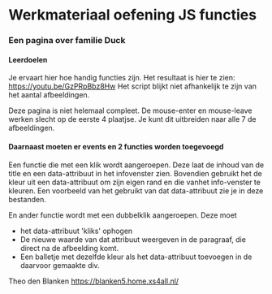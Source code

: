 # Werkmateriaal oefening JS functies
### Een pagina over familie Duck

#### Leerdoelen
Je ervaart hier hoe handig functies zijn.
Het resultaat is hier te zien: https://youtu.be/GzPRpBbz8Hw
Het script blijkt niet afhankelijk te zijn van het aantal afbeeldingen.

Deze pagina is niet helemaal compleet.
De mouse-enter en mouse-leave werken slecht op de eerste 4 plaatjse.
Je kunt dit uitbreiden naar alle 7 de afbeeldingen.

#### Daarnaast moeten er events en 2 functies worden toegevoegd
Een functie die met een klik wordt aangeroepen.
Deze laat de inhoud van de title en een data-attribuut in het infovenster zien.
Bovendien gebruikt het de kleur uit een data-attribuut om zijn eigen rand en die vanhet info-venster te kleuren.
Een voorbeeld van het gebruikt van dat data-attribuut zie je in deze bestanden.

En ander functie wordt met een dubbelklik aangeroepen.
Deze moet
- het data-attribuut 'kliks' ophogen
- De nieuwe waarde van dat attribuut weergeven in de paragraaf, die direct na de afbeelding komt.
- Een balletje met dezelfde kleur als het data-attribuut toevoegen in de daarvoor gemaakte div.

Theo den Blanken
https://blanken5.home.xs4all.nl/ 